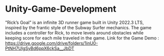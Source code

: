 # Unity-Game-Development
”Rick’s Goal” is an infinite 3D runner game built in Unity 2022.3 LTS, inspired by the frantic style of the Subway Surfer mechanics. The game includes a controller for Rick, to move levels around obstacles while keeping score for each mile traveled in the game.
Link for the Game Demo : https://drive.google.com/drive/folders/1inU0-PtNH7UIgSyBd6ppX6ckSa__JbDT
